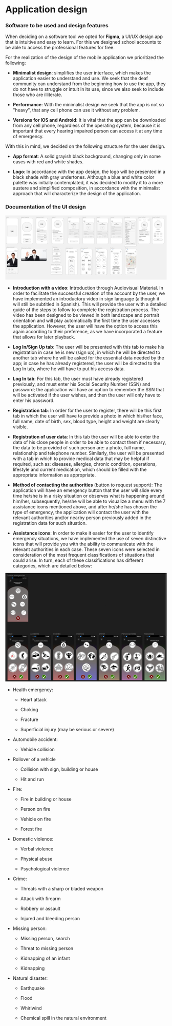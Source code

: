 # Application design 

### Software to be used and design features 

When deciding on a software tool we opted for **Figma**, a UI/UX design app that is intuitive and easy to learn. For this we designed school accounts to be able to access the professional features for free.  

For the realization of the design of the mobile application we prioritized the following: 

- **Minimalist design**: simplifies the user interface, which makes the application easier to understand and use. We seek that the deaf community can understand from the beginning how to use the app, they do not have to struggle or intuit in its use, since we also seek to include those who are illiterate. 

- **Performance**: With the minimalist design we seek that the app is not so "heavy", that any cell phone can use it without any problem. 

- **Versions for IOS and Android**: It is vital that the app can be downloaded from any cell phone, regardless of the operating system, because it is important that every hearing impaired person can access it at any time of emergency.

With this in mind, we decided on the following structure for the user design. 

- **App format**:  A solid grayish black background, changing only in some cases with red and white shades. 

- **Logo**:  In accordance with the app design, the logo will be presented in a black shade with gray undertones. Although a blue and white color palette was initially contemplated, it was decided to modify it to a more austere and simplified composition, in accordance with the minimalist approach that will characterize the design of the application.


### Documentation of the UI design

<p align="center">
  <img src="/Assets/low-fidelity model.jpeg">
</p>

- **Introduction with a video**: Introduction through Audiovisual Material. In order to facilitate the successful creation of the account by the user, we have implemented an introductory video in sign language (although it will still be subtitled in Spanish). This will provide the user with a detailed guide of the steps to follow to complete the registration process. The video has been designed to be viewed in both landscape and portrait orientation and will play automatically the first time the user accesses the application. However, the user will have the option to access this again according to their preference, as we have incorporated a feature that allows for later playback. 

- **Log In/Sign Up tab**:  The user will be presented with this tab to make his registration in case he is new (sign up), in which he will be directed to another tab where he will be asked for the essential data needed by the app; in case he has already registered, the user will be directed to the Log In tab, where he will have to put his access data.  

- **Log In tab**: For this tab, the user must have already registered previously, and must enter his Social Security Number (SSN) and password; the application will have an option to remember the SSN that will be activated if the user wishes, and then the user will only have to enter his password.  

- **Registration tab**: In order for the user to register, there will be this first tab in which the user will have to provide a photo in which his/her face, full name, date of birth, sex, blood type, height and weight are clearly visible.  

- **Registration of user data**:  In this tab the user will be able to enter the data of his close people in order to be able to contact them if necessary, the data to be provided of such person are: a photo, full name, relationship and telephone number.  Similarly, the user will be presented with a tab in which to provide medical data that may be helpful if required, such as: diseases, allergies, chronic condition, operations, lifestyle and current medication, which should be filled with the appropriate information as appropriate.    

- **Method of contacting the authorities** (button to request support): The application will have an emergency button that the user will slide every time he/she is in a risky situation or observes what is happening around him/her, subsequently, he/she will be able to visualize a menu with the 7 assistance icons mentioned above, and after he/she has chosen the type of emergency, the application will contact the user with the relevant authorities and/or nearby person previously added in the registration data for such situation.  

- **Assistance icons**: In order to make it easier for the user to identify emergency situations, we have implemented the use of seven distinctive icons that will provide you with the ability to communicate with the relevant authorities in each case. These seven icons were selected in consideration of the most frequent classifications of situations that could arise. In turn, each of these classifications has different categories, which are detailed below: 

<p align="center">
  <img src="/Assets/Icons.jpeg">
</p>

- Health emergency:  

	- Heart attack 

	- Choking 

	- Fracture 

	- Superficial injury (may be serious or severe) 

- Automobile accident: 

	- Vehicle collision 

- Rollover of a vehicle 

	- Collision with sign, building or house 

	- Hit and run 

- Fire: 

	- Fire in building or house 

	- Person on fire 

	- Vehicle on fire 

	- Forest fire 

- Domestic violence: 

	- Verbal violence 

	- Physical abuse 

	- Psychological violence 

- Crime: 

	- Threats with a sharp or bladed weapon 

	- Attack with firearm 

	- Robbery or assault 

	- Injured and bleeding person 

- Missing person: 

	- Missing person, search 

	- Threat to missing person 

	- Kidnapping of an infant 

	- Kidnapping 

- Natural disaster: 

	- Earthquake 

	- Flood 

	- Whirlwind 

	- Chemical spill in the natural environment
